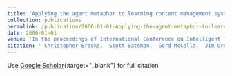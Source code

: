 ```yaml
---
title: "Applying the agent metaphor to learning content management systems and learning object repositories"
collection: publications
permalink: /publication/2006-01-01-Applying-the-agent-metaphor-to-learning-content-management-systems-and-learning-object-repositories
date: 2006-01-01
venue: 'In the proceedings of International Conference on Intelligent Tutoring Systems'
citation: ' Christopher Brooks,  Scott Bateman,  Gord McCalla,  Jim Greer, &quot;Applying the agent metaphor to learning content management systems and learning object repositories.&quot; In the proceedings of International Conference on Intelligent Tutoring Systems, 2006.'
---
```

Use [Google Scholar](https://scholar.google.com/scholar?q=Applying+the+agent+metaphor+to+learning+content+management+systems+and+learning+object+repositories){:target="_blank"} for full citation